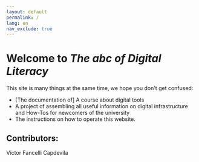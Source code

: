 ```yaml
---
layout: default
permalink: /
lang: en
nav_exclude: true
---
```


# Welcome to _The abc of Digital Literacy_

This site is many things at the same time, we hope you don't get confused:

- [The documentation of] A course about digital tools
- A project of assembling all useful information on digital infrastructure and How-Tos for newcomers of the university
- The instructions on how to operate this website.


## Contributors:
Víctor Fancelli Capdevila
